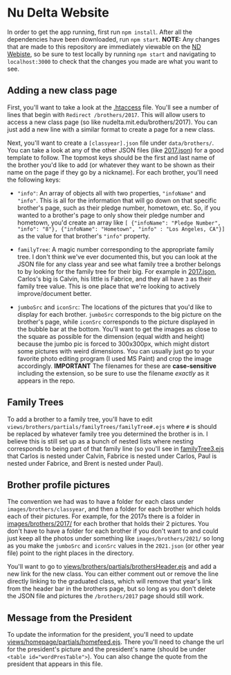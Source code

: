 # Nu Delta Website

In order to get the app running, first run `npm install`. After all the dependencies have been downloaded, run `npm start`. **NOTE:** Any changes that are made to this repository are immediately viewable on the [ND Webiste](https://nudelta.mit.edu), so be sure to test locally by running `npm start` and navigating to `localhost:3000` to check that the changes you made are what you want to see.

## Adding a new class page
First, you'll want to take a look at the [.htaccess](./.htaccess) file. You'll see a number of lines that begin with `Redirect /brothers/2017`. This will allow users to access a new class page (so like nudelta.mit.edu/brothers/2017). You can just add a new line with a similar format to create a page for a new class.

Next, you'll want to create a `[classyear].json` file under `data/brothers/`. You can take a look at any of the other JSON files (like [2017.json](./data/brothers/2017.json)) for a good template to follow. The topmost keys should be the first and last name of the brother you'd like to add (or whatever they want to be shown as their name on the page if they go by a nickname). For each brother, you'll need the following keys:
* `"info"`: An array of objects all with two properties, `"infoName"` and `"info"`. This is all for the information that will go down on that specific brother's page, such as their pledge number, hometown, etc. So, if you wanted to a brother's page to only show their pledge number and hometown, you'd create an array like `[ {"infoName": "Pledge Number", "info": "8"}, {"infoName": "Hometown", "info" : "Los Angeles, CA"}]` as the value for that brother's `"info"` property.
* `familyTree`: A magic number corresponding to the appropriate family tree. I don't think we've ever documented this, but you can look at the JSON file for any class year and see what family tree a brother belongs to by looking for the family tree for their big. For example in [2017.json](./data/brothers/2017.json), Carlos's big is Calvin, his little is Fabrice, and they all have `3` as their family tree value. This is one place that we're looking to actively improve/document better.

* `jumboSrc` and `iconSrc`: The locations of the pictures that you'd like to display for each brother. `jumboSrc` corresponds to the big picture on the brother's page, while `iconSrc` corresponds to the picture displayed in the bubble bar at the bottom. You'll want to get the images as close to the square as possible for the dimension (equal width and height) because the jumbo pic is forced to 300x300px, which might distort some pictures with weird dimensions. You can usually just go to your favorite photo editing program (I used MS Paint) and crop the image accordingly. **IMPORTANT** The filenames for these are **case-sensitive** including the extension, so be sure to use the filename *exactly* as it appears in the repo.

## Family Trees
To add a brother to a family tree, you'll have to edit `views/brothers/partials/familyTrees/familyTree#.ejs` where `#` is should be replaced by whatever family tree you determined the brother is in. I believe this is still set up as a bunch of nested lists where nesting corresponds to being part of that family line (so you'll see in [familyTree3.ejs](./views/brothers/partials/familyTrees/familyTree3.ejs) that Carlos is nested under Calvin, Fabrice is nested under Carlos, Paul is nested under Fabrice, and Brent is nested under Paul).

## Brother profile pictures
The convention we had was to have a folder for each class under `images/brothers/classyear`, and then a folder for each brother which holds each of their pictures. For example, for the 2017s there is a folder in [images/brothers/2017/](./images/brothers/2017) for each brother that holds their 2 pictures. You don't have to have a folder for each brother if you don't want to and could just keep all the photos under something like `images/brothers/2021/` so long as you make the `jumboSrc` and `iconSrc` values in the `2021.json` (or other year file) point to the right places in the directory.

You'll want to go to [views/brothers/partials/brothersHeader.ejs](./views/brothers/partials/brotherHeader.ejs) and add a new link for the new class. You can either comment out or remove the line directly linking to the graduated class, which will remove that year's link from the header bar in the brothers page, but so long as you don't delete the JSON file and pictures the `/brothers/2017` page should still work.

## Message from the President
To update the information for the president, you'll need to update [views/homepage/partials/homefeed.ejs](./views/homepage/partials/homefeed.ejs). There you'll need to change the url for the president's picture and the president's name (should be under `<table id="wordPresTable">`). You can also change the quote from the president that appears in this file.
